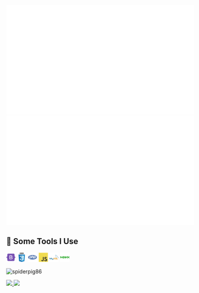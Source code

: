 ![](https://github.com/AnthonyPayan/AnthonyPayan/blob/master/generated/overview.svg)
![](https://github.com/AnthonyPayan/AnthonyPayan/blob/master/generated/languages.svg) 

<h2>🚀 Some Tools I Use</h2>
<p align="left">



<img src="https://raw.githubusercontent.com/devicons/devicon/master/icons/bootstrap/bootstrap-plain.svg" alt="bootstrap" width="25" height="25" />
<img src="https://raw.githubusercontent.com/devicons/devicon/master/icons/css3/css3-original-wordmark.svg" alt="css3" width="25" height="25" />
<img src="https://github.com/devicons/devicon/blob/master/icons/php/php-plain.svg" alt="php" width="25" height="25"/>

<img src="https://raw.githubusercontent.com/devicons/devicon/master/icons/javascript/javascript-original.svg" alt="javascript" width="25" height="25" />



<img src="https://raw.githubusercontent.com/devicons/devicon/master/icons/mysql/mysql-original-wordmark.svg" alt="mysql" width="25" height="25" />




<img src="https://raw.githubusercontent.com/devicons/devicon/master/icons/nginx/nginx-original.svg" alt="nginx" width="25" height="25" />








</p>
<img src="https://github-readme-stats.vercel.app/api?username=AnthonyPayan&show_icons=true&count_private=true" alt="spiderpig86" />


<p>
<a href="https://github.com/AnthonyPayan">
  <img height="150em"  src="https://github-readme-stats.vercel.app/api?username=AnthonyPayan&show_icons=true&theme=tokyonight&include_all_commits=true&count_private=true&custom_title=My%20Github%20Statistics"/>
  <img height="150em"  src="https://github-readme-stats.vercel.app/api/top-langs/?username=AnthonyPayan&layout=compact&langs_count=8&theme=tokyonight&custom_title=My%20programming%20Langages"/>
</a>
</p>

